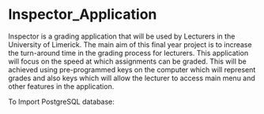 # Inspector_Application
Inspector is a grading application that will be used by Lecturers in the University of Limerick. 
The main aim of this final year project is to increase the turn-around time in the grading process for lecturers.
This application will focus on the speed at which assignments can be graded. This will be achieved using pre-programmed
keys on the computer which will represent grades and also keys which will allow the lecturer to access main menu and 
other features in the application. 


To Import PostgreSQL database:
